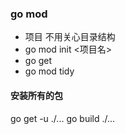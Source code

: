 ### go mod

- 项目 不用关心目录结构
- go mod init <项目名>
- go get
- go mod tidy

#### 安装所有的包

go get -u ./...
go build ./...

